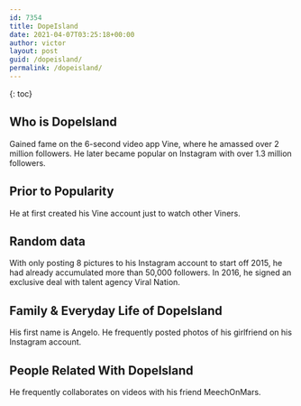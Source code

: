 ```yaml
---
id: 7354
title: DopeIsland
date: 2021-04-07T03:25:18+00:00
author: victor
layout: post
guid: /dopeisland/
permalink: /dopeisland/
---
```



{: toc}


## Who is DopeIsland



Gained fame on the 6-second video app Vine, where he amassed over 2 million followers. He later became popular on Instagram with over 1.3 million followers.

                
                
                
## Prior to Popularity



He at first created his Vine account just to watch other Viners.

                
                
                
## Random data



With only posting 8 pictures to his Instagram account to start off 2015, he had already accumulated more than 50,000 followers. In 2016, he signed an exclusive deal with talent agency Viral Nation.

                
                
                
## Family & Everyday Life of DopeIsland



His first name is Angelo. He frequently posted photos of his girlfriend on his Instagram account.

                
                
                
## People Related With DopeIsland



He frequently collaborates on videos with his friend MeechOnMars.

                
              
            
          
          
          